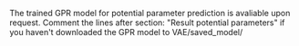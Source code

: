 The trained GPR model for potential parameter prediction is avaliable upon request.
Comment the lines after section: "Result potential parameters" if you haven't downloaded the GPR model to VAE/saved_model/